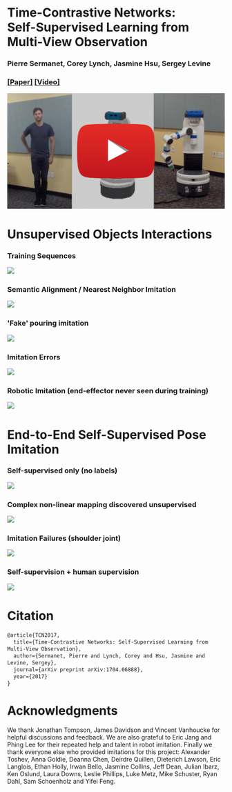 # Time-Contrastive Networks:<br> Self-Supervised Learning from Multi-View Observation
### Pierre Sermanet, Corey Lynch, Jasmine Hsu, Sergey Levine

### [[Paper]](https://arxiv.org/abs/1704.06888) [[Video]](https://www.youtube.com/watch?v=sErz1jyhTXk)

<a href="http://www.youtube.com/watch?feature=player_embedded&v=sErz1jyhTXk" target="_blank">
 <img src="figs/youtube_front.png"/> 
<!--  alt="TCN" width="240" height="180" border="10"  -->
</a>

# Unsupervised Objects Interactions

### Training Sequences
<img src='figs/pouring_data.mov.gif' height='270'>

### Semantic Alignment / Nearest Neighbor Imitation
<img src='figs/pouring_human.mov.gif'>

### 'Fake' pouring imitation
<img src='figs/pouring_fake.mov.gif' height='270'>

### Imitation Errors
<img src='figs/pouring_failure.mov.gif' height='270'>

### Robotic Imitation (end-effector never seen during training)
<img src='figs/pouring_robot.mov.gif' height='270'>

# End-to-End Self-Supervised Pose Imitation

### Self-supervised only (no labels)
<img src='figs/pose_atomic.mov.gif' height='270'>

### Complex non-linear mapping discovered unsupervised
<img src='figs/pose_squat.mov.gif' height='270'>

### Imitation Failures (shoulder joint)
<img src='figs/pose_failures.mov.gif' height='270'>

### Self-supervision + human supervision
<img src='figs/pose_jeff_long.mov.gif' height='270'>

# Citation

```
@article{TCN2017,
  title={Time-Contrastive Networks: Self-Supervised Learning from Multi-View Observation},
  author={Sermanet, Pierre and Lynch, Corey and Hsu, Jasmine and Levine, Sergey},
  journal={arXiv preprint arXiv:1704.06888},
  year={2017}
}
```

# Acknowledgments

We thank Jonathan Tompson, James Davidson and Vincent Vanhoucke for helpful discussions and feedback. We are also grateful to Eric Jang and Phing Lee for their repeated help and talent in robot imitation. Finally we thank everyone else who provided imitations for this project: Alexander Toshev, Anna Goldie, Deanna Chen, Deirdre Quillen, Dieterich Lawson, Eric Langlois, Ethan Holly, Irwan Bello, Jasmine Collins, Jeff Dean, Julian Ibarz, Ken Oslund, Laura Downs, Leslie Phillips, Luke Metz, Mike Schuster, Ryan Dahl, Sam Schoenholz and Yifei Feng.
